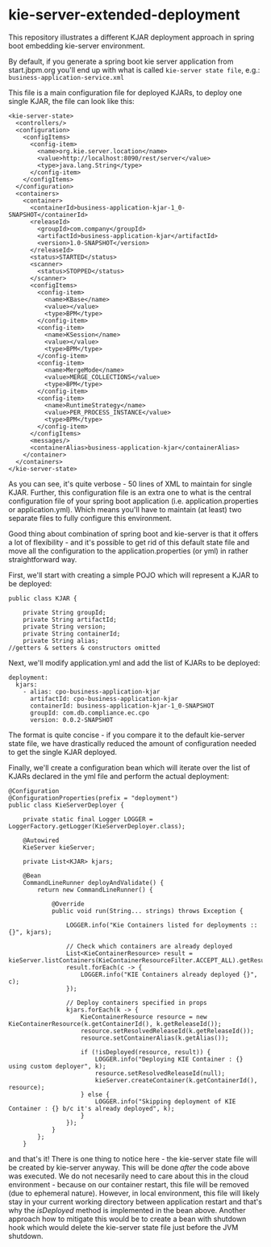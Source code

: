 # kie-server-extended-deployment
This repository illustrates a different KJAR deployment approach in spring boot embedding kie-server environment.

By default, if you generate a spring boot kie server application from start.jbpm.org you'll end up with what is called `kie-server state file`, e.g.: `business-application-service.xml`

This file is a main configuration file for deployed KJARs, to deploy one single KJAR, the file can look like this:
```
<kie-server-state>
  <controllers/>
  <configuration>
    <configItems>
      <config-item>
        <name>org.kie.server.location</name>
        <value>http://localhost:8090/rest/server</value>
        <type>java.lang.String</type>
      </config-item>
    </configItems>
  </configuration>
  <containers>
    <container>
      <containerId>business-application-kjar-1_0-SNAPSHOT</containerId>
      <releaseId>
        <groupId>com.company</groupId>
        <artifactId>business-application-kjar</artifactId>
        <version>1.0-SNAPSHOT</version>
      </releaseId>
      <status>STARTED</status>
      <scanner>
        <status>STOPPED</status>
      </scanner>
      <configItems>
        <config-item>
          <name>KBase</name>
          <value></value>
          <type>BPM</type>
        </config-item>
        <config-item>
          <name>KSession</name>
          <value></value>
          <type>BPM</type>
        </config-item>
        <config-item>
          <name>MergeMode</name>
          <value>MERGE_COLLECTIONS</value>
          <type>BPM</type>
        </config-item>
        <config-item>
          <name>RuntimeStrategy</name>
          <value>PER_PROCESS_INSTANCE</value>
          <type>BPM</type>
        </config-item>
      </configItems>
      <messages/>
      <containerAlias>business-application-kjar</containerAlias>
    </container>
  </containers>
</kie-server-state>
```

As you can see, it's quite verbose - 50 lines of XML to maintain for single KJAR. Further, this configuration file is an extra one to what is the central configuration file of your spring boot application (i.e. application.properties or application.yml). Which means you'll have to maintain (at least) two separate files to fully configure this environment.

Good thing about combination of spring boot and kie-server is that it offers a lot of flexibility - and it's possible to get rid of this default state file and move all the configuration to the application.properties (or yml) in rather straightforward way.

First, we'll start with creating a simple POJO which will represent a KJAR to be deployed:

```
public class KJAR {

    private String groupId;
    private String artifactId;
    private String version;
    private String containerId;
    private String alias;
//getters & setters & constructors omitted     
```

Next, we'll modify application.yml and add the list of KJARs to be deployed:
```
deployment:
  kjars:
    - alias: cpo-business-application-kjar
      artifactId: cpo-business-application-kjar
      containerId: business-application-kjar-1_0-SNAPSHOT
      groupId: com.db.compliance.ec.cpo
      version: 0.0.2-SNAPSHOT
 ```
 
The format is quite concise - if you compare it to the default kie-server state file, we have drastically reduced the amount of configuration needed to get the single KJAR deployed.

Finally, we'll create a configuration bean which will iterate over the list of KJARs declared in the yml file and perform the actual deployment:

```
@Configuration
@ConfigurationProperties(prefix = "deployment")
public class KieServerDeployer {

    private static final Logger LOGGER = LoggerFactory.getLogger(KieServerDeployer.class);

    @Autowired
    KieServer kieServer;

    private List<KJAR> kjars;

    @Bean
    CommandLineRunner deployAndValidate() {
        return new CommandLineRunner() {

            @Override
            public void run(String... strings) throws Exception {
            
                LOGGER.info("Kie Containers listed for deployments :: {}", kjars);

                // Check which containers are already deployed
                List<KieContainerResource> result = kieServer.listContainers(KieContainerResourceFilter.ACCEPT_ALL).getResult().getContainers();
                result.forEach(c -> {
                    LOGGER.info("KIE Containers already deployed {}", c);
                });

                // Deploy containers specified in props
                kjars.forEach(k -> {
                    KieContainerResource resource = new KieContainerResource(k.getContainerId(), k.getReleaseId());
                    resource.setResolvedReleaseId(k.getReleaseId());
                    resource.setContainerAlias(k.getAlias());

                    if (!isDeployed(resource, result)) {
                        LOGGER.info("Deploying KIE Container : {} using custom deployer", k);
                        resource.setResolvedReleaseId(null);
                        kieServer.createContainer(k.getContainerId(), resource);
                    } else {
                        LOGGER.info("Skipping deployment of KIE Container : {} b/c it's already deployed", k);
                    }
                });
            }
        };
    }
```

and that's it! There is one thing to notice here - the kie-server state file will be created by kie-server anyway. This will be done *after* the code above was executed. We do not necesarily need to care about this in the cloud environment - because on our container restart, this file will be removed (due to ephemeral nature). However, in local environment, this file will likely stay in your current working directory between application restart and that's why the *isDeployed* method is implemented in the bean above. Another approach how to mitigate this would be to create a bean with shutdown hook which would delete the kie-server state file just before the JVM shutdown.
 
 


